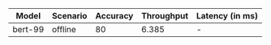 | Model   | Scenario   |   Accuracy |   Throughput | Latency (in ms)   |
|---------|------------|------------|--------------|-------------------|
| bert-99 | offline    |         80 |        6.385 | -                 |